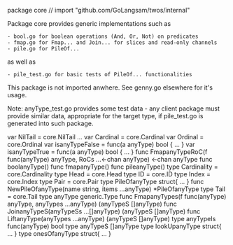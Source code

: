 package core // import "github.com/GoLangsam/twos/internal"

Package core provides generic implementations such as

    - bool.go for boolean operations (And, Or, Not) on predicates
    - fmap.go for Fmap... and Join... for slices and read-only channels
    - pile.go for PileOf...

as well as

    - pile_test.go for basic tests of PileOf... functionalities

This package is not imported anwhere. See genny.go elsewhere for it's usage.

Note: anyType_test.go provides some test data - any client package must
provide similar data, appropriate for the target type, if pile_test.go is
generated into such package.

var NilTail = core.NilTail ...
var Cardinal = core.Cardinal
var Ordinal = core.Ordinal
var isanyTypeFalse = func(a anyType) bool { ... }
var isanyTypeTrue = func(a anyType) bool { ... }
func FmapanyTypeRoC(f func(anyType) anyType, RoCs ...<-chan anyType) <-chan anyType
func boolanyType()
func fmapanyType()
func pileanyType()
type Cardinality = core.Cardinality
type Head = core.Head
type ID = core.ID
type Index = core.Index
type Pair = core.Pair
type PileOfanyType struct{ ... }
    func NewPileOfanyType(name string, items ...anyType) *PileOfanyType
type Tail = core.Tail
type anyType generic.Type
    func FmapanyTypes(f func(anyType) anyType, anyTypes ...anyType) (anyTypeS []anyType)
    func JoinanyTypeS(anyTypeSs ...[]anyType) (anyTypeS []anyType)
    func LiftanyType(anyTypes ...anyType) (anyTypeS []anyType)
type anyTypeIs func(anyType) bool
type anyTypeS []anyType
type lookUpanyType struct{ ... }
type onesOfanyType struct{ ... }
